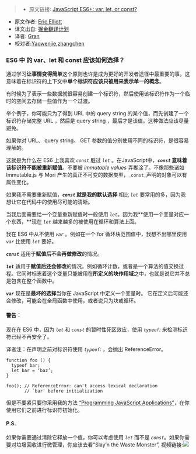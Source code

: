 > * 原文链接: [JavaScript ES6+: var, let, or const?](https://medium.com/javascript-scene/javascript-es6-var-let-or-const-ba58b8dcde75#.twa6gzmfp)
* 原文作者: [Eric Elliott](https://medium.com/@_ericelliott)
* 译文出自: [掘金翻译计划](https://github.com/xitu/gold-miner)
* 译者: [Gran](https://github.com/Graning)
* 校对者:[Yaowenjie](https://github.com/Yaowenjie),[zhangchen](https://github.com/zhangchen91)


### ES6 中 的 var、let 和 const 应该如何选择？

通过学习**让事情变得简单**这个原则也许是成为更好的开发者途径中最重要的事。这意味着在标识符的上下文中**单个标识符应该只被用来表示单一的概念**。

有时候为了表示一些数据就很容易创建一个标识符，然后使用该标识符作为一个临时的空间去存储一些值作为一个过渡。

举个例子，你可能只为了得到 URL 中的 query string 的某个值，而先创建了一个标识符存储完整 URL ，然后是 query string ，最后才是该值。这种做法应该尽量避免。

如果你对 URL、 query string、 GET 参数的值分别使用不同的标识符，是很容易理解的。

这就是为什么在 ES6 上我喜欢 _`const`_ 胜过 _`let`_ 。在JavaScript中，**_`const`_ 意味着该标识符不能被重新赋值**。不要被 _immutable values_ 弄糊涂了。不像那些诸如 Immutable.js 与 Mori 产生的真正不可变的数据类型，_`const`_声明的对象可以有属性变化。

如果我不需要重新赋值，**_`const`_ 就是我的默认选择** 相比 _`let`_ 要常用的多，因为我想让它在代码中的使用尽可能的清晰。

当我后面需要给一个变量重新赋值时一般使用 _`let`_。因为我**使用一个变量对应一个东西，**现在 _`let`_ 越来越多的被使用在循环和算法上面。

我在 ES6 中从不使用 _`var`_ 。例如在一个 for 循环块范围值中，我想不出哪里使用 _`var`_ 比使用 _`let`_ 要好。

**_`const`_**  适用于**赋值后不会再做修改**的情况。

**_`let`_**  适用于**赋值后还会修改**的情况。例如循环计数，或者是一个算法的值交换过程。它同时标志着这个变量只能被用在**所定义的块作用域**之中，也就是说它并不总是包含在整个函数中。

**_`var`_**  现在是**最坏的选择**当你在 JavaScript 中定义一个变量时。 它在定义后可能还会修改，可能会在全局函数中使用，或者说只为块或循环。

#### 警告：

现在在 ES6 中，因为 _`let`_ 和 _`const`_ 的暂时性死区效应，使用 _`typeof`:_ 来检测标识符已经不再安全了。 

译者注：在声明之前对标识符使用 _`typeof`:_ ，会抛出 ReferenceError。

```
function foo () {
  typeof bar;
  let bar = ‘baz’;
}

foo(); // ReferenceError: can't access lexical declaration
       // `bar' before initialization
```

但是不要紧只要你采用我的方法 [“Programming JavaScript Applications”](http://pjabook.com)，在你使用它们之前进行标识符初始化。

#### P.S.

如果你需要通过清除它释放一个值，你可以考虑使用 _`let`_ 而不是 _`const`_。如果你需要对垃圾回收进行微管理，你应该去看“Slay’n the Waste Monster”, 视频链接:[![](https://i.ytimg.com/vi/RWmzxyMf2cE/sddefault.jpg)](https://medium.com/media/6f512d3acc928ffcb80ac4f5586c2e87?maxWidth=700)
